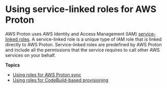 # Using service\-linked roles for AWS Proton<a name="using-service-linked-roles"></a>

AWS Proton uses AWS Identity and Access Management \(IAM\) [service\-linked roles](https://docs.aws.amazon.com/IAM/latest/UserGuide/id_roles_terms-and-concepts.html#iam-term-service-linked-role)\. A service\-linked role is a unique type of IAM role that is linked directly to AWS Proton\. Service\-linked roles are predefined by AWS Proton and include all the permissions that the service requires to call other AWS services on your behalf\. 

**Topics**
+ [Using roles for AWS Proton sync](using-service-linked-roles-sync.md)
+ [Using roles for CodeBuild\-based provisioning](using-service-linked-roles-codebuild.md)